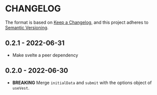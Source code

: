 # CHANGELOG

The format is based on [Keep a Changelog](https://keepachangelog.com/en/1.0.0/),
and this project adheres to [Semantic Versioning](https://semver.org/spec/v2.0.0.html).

## 0.2.1 - 2022-06-31

- Make svelte a peer dependency

## 0.2.0 - 2022-06-30

- **BREAKING** Merge `initialData` and `submit` with the options object of `useVest`.
